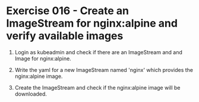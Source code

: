 # Exercise 016 - Create an ImageStream for nginx:alpine and verify available images

1. Login as kubeadmin and check if there are an ImageStream and and Image for
   nginx:alpine.

2. Write the yaml for a new ImageStream named 'nginx' which provides the
   nginx:alpine image.

3. Create the ImageStream and check if the nginx:alpine image will be
   downloaded.
